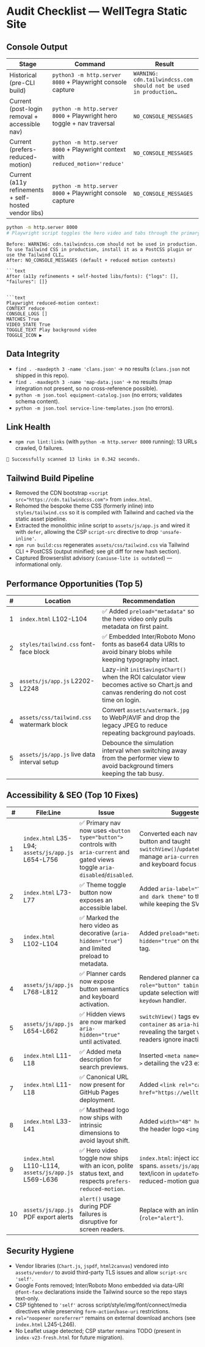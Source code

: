 # Audit Checklist — WellTegra Static Site

## Console Output
| Stage | Command | Result |
| --- | --- | --- |
| Historical (pre-CLI build) | `python3 -m http.server 8080` + Playwright console capture | `WARNING: cdn.tailwindcss.com should not be used in production…` |
| Current (post-login removal + accessible nav) | `python -m http.server 8000` + Playwright hero toggle + nav traversal | `NO_CONSOLE_MESSAGES` |
| Current (prefers-reduced-motion) | `python -m http.server 8000` + Playwright context with `reduced_motion='reduce'` | `NO_CONSOLE_MESSAGES` |
| Current (a11y refinements + self-hosted vendor libs) | `python -m http.server 8000` + Playwright console capture | `NO_CONSOLE_MESSAGES` |

```bash
python -m http.server 8000
# Playwright script toggles the hero video and tabs through the primary navigation to surface runtime errors
```

```text
Before: WARNING: cdn.tailwindcss.com should not be used in production. To use Tailwind CSS in production, install it as a PostCSS plugin or use the Tailwind CLI…
After: NO_CONSOLE_MESSAGES (default + reduced motion contexts)

```text
After (a11y refinements + self-hosted libs/fonts): {"logs": [], "failures": []}
```
```

```text
Playwright reduced-motion context:
CONTEXT reduce
CONSOLE_LOGS []
MATCHES True
VIDEO_STATE True
TOGGLE_TEXT Play background video
TOGGLE_ICON ▶
```

## Data Integrity
- `find . -maxdepth 3 -name 'clans.json'` → no results (`clans.json` not shipped in this repo).
- `find . -maxdepth 3 -name 'map-data.json'` → no results (map integration not present, so no cross-reference possible).
- `python -m json.tool equipment-catalog.json` (no errors; validates schema content).
- `python -m json.tool service-line-templates.json` (no errors).

## Link Health
- `npm run lint:links` (with `python -m http.server 8000` running): 13 URLs crawled, 0 failures.

```text
🤖 Successfully scanned 13 links in 0.342 seconds.
```

## Tailwind Build Pipeline
- Removed the CDN bootstrap `<script src="https://cdn.tailwindcss.com">` from `index.html`.
- Rehomed the bespoke theme CSS (formerly inline) into `styles/tailwind.css` so it is compiled with Tailwind and cached via the static asset pipeline.
- Extracted the monolithic inline script to `assets/js/app.js` and wired it with `defer`, allowing the CSP `script-src` directive to drop `'unsafe-inline'`.
- `npm run build:css` regenerates `assets/css/tailwind.css` via Tailwind CLI + PostCSS (output minified; see git diff for new hash section).
- Captured Browserslist advisory (`caniuse-lite is outdated`) — informational only.

## Performance Opportunities (Top 5)
| # | Location | Recommendation |
| --- | --- | --- |
| 1 | `index.html` L102-L104 | ✅ Added `preload="metadata"` so the hero video only pulls metadata on first paint. |
| 2 | `styles/tailwind.css` font-face block | ✅ Embedded Inter/Roboto Mono fonts as base64 data URIs to avoid binary blobs while keeping typography intact. | `src: url('data:font/woff2;base64,...') format('woff2');` |
| 3 | `assets/js/app.js` L2202-L2248 | Lazy-init `initSavingsChart()` when the ROI calculator view becomes active so Chart.js and canvas rendering do not cost time on login. |
| 4 | `assets/css/tailwind.css` watermark block | Convert `assets/watermark.jpg` to WebP/AVIF and drop the legacy JPEG to reduce repeating background payloads. |
| 5 | `assets/js/app.js` live data interval setup | Debounce the simulation interval when switching away from the performer view to avoid background timers keeping the tab busy. |

## Accessibility & SEO (Top 10 Fixes)
| # | File:Line | Issue | Suggested Diff |
| --- | --- | --- | --- |
| 1 | `index.html` L35-L94; `assets/js/app.js` L654-L756 | ✅ Primary nav now uses `<button type="button">` controls with `aria-current` and gated views toggle `aria-disabled`/`disabled`. | Converted each nav item to a real button and taught `switchView()`/`updateNavLinks()` to manage `aria-current`, `aria-disabled`, and keyboard focus state. |
| 2 | `index.html` L73-L77 | ✅ Theme toggle button now exposes an accessible label. | Added `aria-label="Toggle light and dark theme"` to the theme control while keeping the SVGs decorative. |
| 3 | `index.html` L102-L104 | ✅ Marked the hero video as decorative (`aria-hidden="true"`) and limited preload to metadata. | Added `preload="metadata"` plus `aria-hidden="true"` on the hero `<video>` tag. |
| 4 | `assets/js/app.js` L768-L812 | ✅ Planner cards now expose button semantics and keyboard activation. | Rendered planner cards as `<article role="button" tabindex="0">` and update selection with `aria-pressed` + `keydown` handler. |
| 5 | `assets/js/app.js` L654-L662 | ✅ Hidden views are now marked `aria-hidden="true"` until activated. | `switchView()` tags every `.view-container` as `aria-hidden` before revealing the target view so screen readers ignore inactive sections. |
| 6 | `index.html` L11-L18 | ✅ Added meta description for search previews. | Inserted `<meta name="description" …>` detailing the v23 experience. |
| 7 | `index.html` L11-L18 | ✅ Canonical URL now present for GitHub Pages deployment. | Added `<link rel="canonical" href="https://welltegra.network/">`. |
| 8 | `index.html` L33-L41 | ✅ Masthead logo now ships with intrinsic dimensions to avoid layout shift. | Added `width="48" height="48"` on the header logo `<img>` tag. |
| 9 | `index.html` L110-L114, `assets/js/app.js` L569-L636 | ✅ Hero video toggle now ships with an icon, polite status text, and respects `prefers-reduced-motion`. | `index.html`: inject icon + live region spans. `assets/js/app.js`: swap text/icon in `updateToggleState()`, add reduced-motion guard. |
| 10 | `assets/js/app.js` PDF export alerts | `alert()` usage during PDF failures is disruptive for screen readers. | Replace with an inline status region (`role="alert"`). |

## Security Hygiene
- Vendor libraries (`Chart.js`, `jspdf`, `html2canvas`) vendored into `assets/vendor/` to avoid third-party TLS issues and allow `script-src 'self'`.
- Google Fonts removed; Inter/Roboto Mono embedded via data-URI `@font-face` declarations inside the Tailwind source so the repo stays text-only.
- CSP tightened to `'self'` across script/style/img/font/connect/media directives while preserving `form-action`/`base-uri` restrictions.
- `rel="noopener noreferrer"` remains on external download anchors (see `index.html` L245-L246).
- No Leaflet usage detected; CSP starter remains TODO (present in `index-v23-fresh.html` for future migration).

